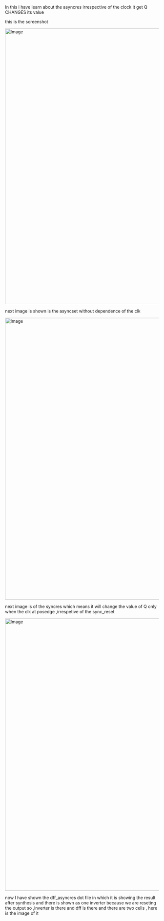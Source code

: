 

In this i have learn about the asyncres irrespective of the clock it get Q CHANGES its value

this is the screenshot


<img width="946" height="903" alt="Image" src="https://github.com/user-attachments/assets/9279c2f7-6212-439e-b74f-dd779920c4cc" />


next image is shown is the asyncset without dependence of the clk 


<img width="923" height="923" alt="Image" src="https://github.com/user-attachments/assets/e18beeaa-592c-4ce6-a7cc-6937162cf39a" />



next image is of the syncres which means it will change the value of Q only when the clk at posedge ,irrespetive of the sync_reset

<img width="931" height="892" alt="Image" src="https://github.com/user-attachments/assets/40b2d589-c8e0-4b0f-824a-358570d13e32" />



now I have shown the  dff_asyncres dot file in which it is showing the result after synthesis and there is shown as one inverter because we are reseting the output so ,inverter is there and 
dff is there and there are two cells ,
here is the image of it 





